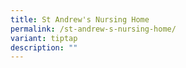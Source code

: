 ```yaml
---
title: St Andrew's Nursing Home
permalink: /st-andrew-s-nursing-home/
variant: tiptap
description: ""
---
```

